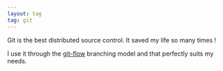 ```yaml
---
layout: tag
tag: git
---
```


Git is the best distributed source control. It saved my life so many times !

I use it through the [git-flow](http://nvie.com/posts/a-successful-git-branching-model/) branching model and that perfectly suits my needs.